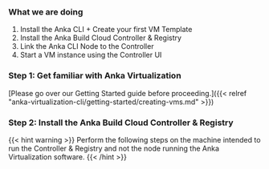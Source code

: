 ---
---

### What we are doing

1. Install the Anka CLI + Create your first VM Template
2. Install the Anka Build Cloud Controller & Registry
3. Link the Anka CLI Node to the Controller
4. Start a VM instance using the Controller UI

### Step 1: Get familiar with Anka Virtualization

[Please go over our Getting Started guide before proceeding.]({{< relref "anka-virtualization-cli/getting-started/creating-vms.md" >}})

### Step 2: Install the Anka Build Cloud Controller & Registry

{{< hint warning >}}
Perform the following steps on the machine intended to run the Controller & Registry and not the node running the Anka Virtualization software.
{{< /hint >}}
